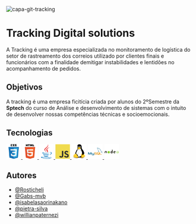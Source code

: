 
![capa-git-tracking](https://user-images.githubusercontent.com/110927856/224508179-660d7de3-d22f-4e25-8c89-58b40955a211.png)

# Tracking Digital solutions
A Tracking é uma empresa especializada no monitoramento de logística do setor de rastreamento dos correios utilizado por clientes finais e funcionários com a finalidade demitigar instabilidades e lentidões no acompanhamento de pedidos.

## Objetivos
A tracking é uma empresa ficitícia criada por alunos do 2ºSemestre da <b>Sptech</b> do curso de Análise e desenvolvimento de sistemas com o intuito de desenvolver nossas competências técnicas e socioemocionais.

## Tecnologias

<p align="left"> <a href="https://www.w3schools.com/css/" target="_blank" rel="noreferrer"> <img src="https://raw.githubusercontent.com/devicons/devicon/master/icons/css3/css3-original-wordmark.svg" alt="css3" width="40" height="40"/> </a> <a href="https://www.w3.org/html/" target="_blank" rel="noreferrer"> <img src="https://raw.githubusercontent.com/devicons/devicon/master/icons/html5/html5-original-wordmark.svg" alt="html5" width="40" height="40"/> </a> <a href="https://www.java.com" target="_blank" rel="noreferrer"> <img src="https://raw.githubusercontent.com/devicons/devicon/master/icons/java/java-original.svg" alt="java" width="40" height="40"/> </a> <a href="https://developer.mozilla.org/en-US/docs/Web/JavaScript" target="_blank" rel="noreferrer"> <img src="https://raw.githubusercontent.com/devicons/devicon/master/icons/javascript/javascript-original.svg" alt="javascript" width="40" height="40"/> </a> <a href="https://www.linux.org/" target="_blank" rel="noreferrer"> <img src="https://raw.githubusercontent.com/devicons/devicon/master/icons/linux/linux-original.svg" alt="linux" width="40" height="40"/> </a> <a href="https://www.mysql.com/" target="_blank" rel="noreferrer"> <img src="https://raw.githubusercontent.com/devicons/devicon/master/icons/mysql/mysql-original-wordmark.svg" alt="mysql" width="40" height="40"/> </a> <a href="https://nodejs.org" target="_blank" rel="noreferrer"> <img src="https://raw.githubusercontent.com/devicons/devicon/master/icons/nodejs/nodejs-original-wordmark.svg" alt="nodejs" width="40" height="40"/> </a> </p>

## Autores
- [@Rosticheli](https://github.com/Rostichelli)
- [@Gabs-mvb](https://github.com/gabs-mvb)
- [@isabelasaorinakano](https://github.com/isabelasaorinakano)
- [@pietra-silva](https://github.com/pietra-silva)
- [@willianpaternezi](https://github.com/willianpaternezi)

